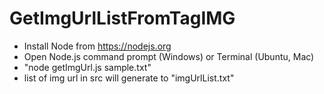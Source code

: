# GetImgUrlListFromTagIMG

* Install Node from https://nodejs.org
* Open Node.js command prompt (Windows) or Terminal (Ubuntu, Mac)
* "node getImgUrl.js sample.txt"
* list of img url in src will generate to "imgUrlList.txt"